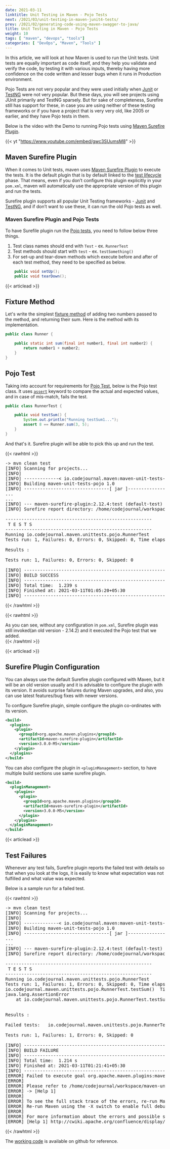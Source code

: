 ```yaml
---
date: 2021-03-11
linktitle: Unit Testing in Maven - Pojo Tests
next: /2021/03/unit-testing-in-maven-junit4-tests/
prev: /2021/02/generating-code-using-maven-swagger-to-java/
title: Unit Testing in Maven - Pojo Tests
weight: 10
tags: [ "maven", "devops", "tools"]
categories: [ "DevOps", "Maven", "Tools" ]
---
```



In this article, we will look at how Maven is used to run the Unit tests. Unit tests are equally important as code itself, and they help you validate and verify the code, by testing it with various inputs, thereby having more confidence on the code written and lesser bugs when it runs in Production environment.

Pojo Tests are not very popular and they were used initially when [Junit][1] or [TestNG][2] were not very popular. But these days, you will see projects using JUnit primarily and TestNG sparsely. But for sake of completeness, Surefire still has support for these, in case you are using neither of these testing frameworks or if you have a project that is very very old, like 2005 or earlier, and they have Pojo tests in them.

Below is the video with the Demo to running Pojo tests using [Maven Surefire Plugin][3].

{{< yt "https://www.youtube.com/embed/gwc3SUumsM8" >}}






## Maven Surefire Plugin

When it comes to Unit tests, maven uses [Maven Surefire Plugin][3] to execute the tests. It is the default plugin that is by default linked to the [test lifecycle][4] phase. That means, even if you don’t configure this plugin explicitly in your `pom.xml`, maven will automatically use the appropriate version of this plugin and run the tests.

Surefire plugin supports all popular Unit Testing frameworks - [Junit][1] and [TestNG][2], and if don’t want to use these, it can run the old Pojo tests as well.



### Maven Surefire Plugin and Pojo Tests

To have Surefile plugin run the [Pojo tests][6], you need to follow below three things.

1. Test class names should end with `Test` - ex. `RunnerTest`
2. Test methods should start with `test` - ex. `testSomething()`
3. For set-up and tear-down methods which execute before and after of each test method, they need to be specified as below.

```java
    public void setUp();
    public void tearDown();
```





{{< articlead >}}

## Fixture Method

Let's write the simplest [fixture method][5] of adding two numbers passed to the method, and returning their sum. Here is the method with its implementation.

```java
public class Runner {

    public static int sum(final int number1, final int number2) {
        return number1 + number2;
    }
}
```





## Pojo Test

Taking into account for requirements for [Pojo Test][6], below is the Pojo test class. It uses [`assert`][8] keyword to compare the actual and expected values, and in case of mis-match, fails the test.

```java
public class RunnerTest {

    public void testSum() {
        System.out.println("Running testSum1...");
        assert 8 == Runner.sum(3, 5);
    }
}
```

And that's it. Surefire plugin will be able to pick this up and run the test.


{{< rawhtml >}}
<pre class="code-output">
-> mvn clean test
[INFO] Scanning for projects...
[INFO] 
[INFO] -------------< io.codejournal.maven:maven-unit-tests-pojo >-------------
[INFO] Building maven-unit-tests-pojo 1.0
[INFO] --------------------------------[ jar ]---------------------------------
...
...
[INFO] --- maven-surefire-plugin:2.12.4:test (default-test) @ maven-unit-tests-pojo ---
[INFO] Surefire report directory: /home/codejournal/workspace/maven-unit-tests-pojo/target/surefire-reports

-------------------------------------------------------
 T E S T S
-------------------------------------------------------
Running io.codejournal.maven.unittests.pojo.RunnerTest
Tests run: 1, Failures: 0, Errors: 0, Skipped: 0, Time elapsed: 0.003 sec

Results :

Tests run: 1, Failures: 0, Errors: 0, Skipped: 0

[INFO] ------------------------------------------------------------------------
[INFO] BUILD SUCCESS
[INFO] ------------------------------------------------------------------------
[INFO] Total time:  1.239 s
[INFO] Finished at: 2021-03-11T01:05:20+05:30
[INFO] ------------------------------------------------------------------------
</pre>
{{< /rawhtml >}}

{{< rawhtml >}}
<div class="notification">
    As you can see, without any configuration in <code>pom.xml</code>, Surefire plugin was still invoked(an old version - 2.14.2) and it executed the Pojo test that we added.
</div>
{{< /rawhtml >}}





{{< articlead >}}

## Surefire Plugin Configuration

You can always use the default Surefire plugin configured with Maven, but it will be an old version usually and it is advisable to configure the plugin with its version. It avoids surprise failures during Maven upgrades, and also, you can use latest features/bug fixes with newer versions.

To configure Surefire plugin, simple configure the plugin co-ordinates with its version.

```xml
<build>
  <plugins>
    <plugin>
      <groupId>org.apache.maven.plugins</groupId>
      <artifactId>maven-surefire-plugin</artifactId>
      <version>3.0.0-M5</version>
    </plugin>
  </plugins>
</build>
```

You can also configure the plugin in `<pluginManagement>` section, to have multiple build sections use same surefire plugin.

```xml
<build>
  <pluginManagement>
    <plugins>
      <plugin>
        <groupId>org.apache.maven.plugins</groupId>
        <artifactId>maven-surefire-plugin</artifactId>
        <version>3.0.0-M5</version>
      </plugin>
    </plugins>
  </pluginManagement>
</build>
```





{{< articlead >}}

## Test Failures

Whenever any test fails, Surefire plugin reports the failed test with details so that when you look at the logs, it is easily to know what expectation was not fulfilled and what value was expected.

Below is a sample run for a failed test.

{{< rawhtml >}}
<pre class="code-output">
-> mvn clean test
[INFO] Scanning for projects...
[INFO] 
[INFO] -------------< io.codejournal.maven:maven-unit-tests-pojo >-------------
[INFO] Building maven-unit-tests-pojo 1.0
[INFO] --------------------------------[ jar ]---------------------------------
...
...
[INFO] --- maven-surefire-plugin:2.12.4:test (default-test) @ maven-unit-tests-pojo ---
[INFO] Surefire report directory: /home/codejournal/workspace/maven-unit-tests-pojo/target/surefire-reports

-------------------------------------------------------
 T E S T S
-------------------------------------------------------
Running io.codejournal.maven.unittests.pojo.RunnerTest
Tests run: 1, Failures: 1, Errors: 0, Skipped: 0, Time elapsed: 0.002 sec <<< FAILURE!
io.codejournal.maven.unittests.pojo.RunnerTest.testSum()  Time elapsed: 0.001 sec  <<< FAILURE!
java.lang.AssertionError
    at io.codejournal.maven.unittests.pojo.RunnerTest.testSum(RunnerTest.java:20)


Results :

Failed tests:   io.codejournal.maven.unittests.pojo.RunnerTest.testSum()

Tests run: 1, Failures: 1, Errors: 0, Skipped: 0

[INFO] ------------------------------------------------------------------------
[INFO] BUILD FAILURE
[INFO] ------------------------------------------------------------------------
[INFO] Total time:  1.214 s
[INFO] Finished at: 2021-03-11T01:21:41+05:30
[INFO] ------------------------------------------------------------------------
[ERROR] Failed to execute goal org.apache.maven.plugins:maven-surefire-plugin:2.12.4:test (default-test) on project maven-unit-tests-pojo: There are test failures.
[ERROR] 
[ERROR] Please refer to /home/codejournal/workspace/maven-unit-tests-pojo/target/surefire-reports for the individual test results.
[ERROR] -> [Help 1]
[ERROR] 
[ERROR] To see the full stack trace of the errors, re-run Maven with the -e switch.
[ERROR] Re-run Maven using the -X switch to enable full debug logging.
[ERROR] 
[ERROR] For more information about the errors and possible solutions, please read the following articles:
[ERROR] [Help 1] http://cwiki.apache.org/confluence/display/MAVEN/MojoFailureException
</pre>
{{< /rawhtml >}}


The [working code][8] is available on github for reference.


  [1]: https://junit.org/
  [2]: https://testng.org/
  [3]: https://maven.apache.org/surefire/maven-surefire-plugin/
  [4]: /2020/11/maven-lifecycles/#lifecycle---default---testing-phases
  [5]: https://en.wikipedia.org/wiki/Test_fixture
  [6]: https://maven.apache.org/surefire/maven-surefire-plugin/examples/pojo-test.html
  [7]: https://docs.oracle.com/javase/7/docs/technotes/guides/language/assert.html
  [8]: https://github.com/the-code-journal/maven-for-beginners/tree/main/009-unit-tests-pojo/final
